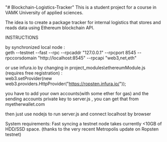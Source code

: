 "# Blockchain-Logistics-Tracker" 
This is a student project for a course in VAMK University of applied sciences.

The idea is to create a package tracker for internal logistics that stores and reads data using Ethereum blockchain API.


INSTRUCTIONS

by synchronized local node :  <br>
geth --testnet --fast --rpc --rpcaddr "127.0.0.1" --rpcport 8545 --rpccorsdomain "http://localhost:8545" --rpcapi "web3,net,eth"

or use infura.io by changing in project_modules\ethereumModule.js (requires free registration) : <br>
web3.setProvider(new web3.providers.HttpProvider("https://ropsten.infura.io/<your API key>"));

you have to add your own accounts(with some ether for gas) and the sending accounts private key to server.js , you can get that from myetherwallet.com

then just use nodejs to run server.js and connect localhost by browser

System requirements:
Fast syncing a testnet node takes currently <10GB of HDD/SSD space. (thanks to the very recent Metropolis update on Ropsten testnet)
